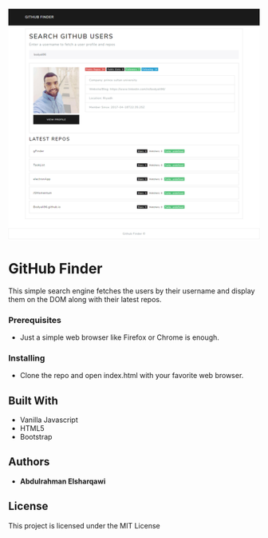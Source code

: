 ![app preview 1](img/preview.png)

# GitHub Finder

This simple search engine fetches the users by their username and display them on the DOM along with their latest repos.

### Prerequisites

- Just a simple web browser like Firefox or Chrome is enough.

### Installing

- Clone the repo and open index.html with your favorite web browser.

## Built With

- Vanilla Javascript
- HTML5
- Bootstrap

## Authors

- **Abdulrahman Elsharqawi**

## License

This project is licensed under the MIT License
